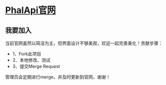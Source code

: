 # [PhalApi官网](https://www.phalapi.net/)

## 我要加入

当前官网虽然以简洁为主，但界面设计不够美观，欢迎一起完善美化！贡献步骤：  

 + 1、Fork此项目
 + 2、本地修改、测试
 + 3、提交Merge Request

管理员会定期进行merge，并及时更新到官网，谢谢！
